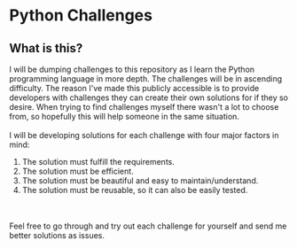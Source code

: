 # Python Challenges

## What is this?
I will be dumping challenges to this repository as I learn the Python programming language in more depth. The challenges will be in ascending difficulty. The reason I've made this publicly accessible is to provide developers with challenges they can create their own solutions for if they so desire. When trying to find challenges myself there wasn't a lot to choose from, so hopefully this will help someone in the same situation.
<br><br>
I will be developing solutions for each challenge with four major factors in mind:
1. The solution must fulfill the requirements.
2. The solution must be efficient.
3. The solution must be beautiful and easy to maintain/understand.
4. The solution must be reusable, so it can also be easily tested.
<br><br><br>

Feel free to go through and try out each challenge for yourself and send me better solutions as issues.
